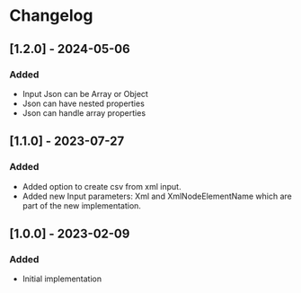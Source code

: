 # Changelog

## [1.2.0] - 2024-05-06
### Added
- Input Json can be Array or Object
- Json can have nested properties
- Json can handle array properties

## [1.1.0] - 2023-07-27
### Added
- Added option to create csv from xml input.
- Added new Input parameters: Xml and XmlNodeElementName which are part of the new implementation.

## [1.0.0] - 2023-02-09
### Added
- Initial implementation
